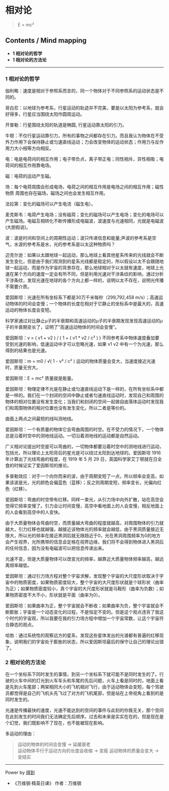 # 相对论
> E = mc²

## Contents / Mind mapping
- **1 相对论的哲学**
- **1 相对论的方法论**

---

### 1 相对论的哲学

伽利略：速度是相对于参照系而言的，同一个物体对于不同参照系的运动状态是不同的。

哥白尼：以地球为参考系，行星运动的轨迹并不完美，要是以太阳为参考系，就会好得多，行星应当围绕太阳作圆周运动。

开普勒：行星围绕太阳的轨道是椭圆, 行星运动靠太阳的引力。

牛顿：不仅行星运动靠引力，所有的事物之间都存在引力。而且我认为物体在不受外力作用下会保持静止或匀速直线运动；力会改变物体的运动状态；作用力与反作用力大小相等方向相反。

电：电是电荷间的相互作用；电子带负点，离子带正电；同性相斥，异性相吸；电荷间的相互作用靠电场。

磁：电荷的运动产生磁。

场：每个电荷周围会形成电场，电荷之间的相互作用是电场之间的相互作用；磁性物质
周围也存在磁场，磁场之间也会发生相互作用。

法拉第：变化的磁场可以产生电流（磁生电）。

麦克斯韦：电荷产生电场；没有磁荷；变化的磁场可以产生电场；变化的电场可以产生磁场。电磁互相转化不断传播形成电磁波，波速度与光速相同，光就是电磁波(大胆假说)。

波：波是时间和空间上的周期性运动；波只传递信息和能量;声波的参考系是空气，水波的参考系是水，光的参考系是以太这种物质吗？

迈克尔逊：如果以太跟地球一起运动，那么地球上看其他星系传来的光线就会不断发生变化，但是由于我们观测到的星系光线都是稳定的，所以假设以太不会跟随地球一起运动，而是作为宇宙的背景存在，那么地球相对于以太就有速度，地球上光速在某个方向的速度一定会有所不同，但是利用光速对干涉条纹的影响，通过分析干涉条纹，发现光速在地球的各个方向上都一样的，说明以太不存在，说明光传播不需要介质。

爱因斯坦：光速在所有坐标系下都是30万千米每秒（299,792,458 m/s）；高速运动物体的时间会变慢；一个物体的长度在相对于它静止的坐标系中是最大的，高速运动的物体长度会变短。

科学家通过对比静止μ子的半衰期和高速运动的μ子的半衰期发现发现高速运动的μ子的半衰期变长了，证明了“高速运动物体的时间会变慢”。

爱因斯坦：v = ( v1 + v2 ) / ( 1 + ( v1 * v2 / c² ) ) 不同参考系中物体速度叠加要受到光速的影响，低速运动中才可以忽略光速，如果 v1 v2 中有一个为光速，那么得到的结果也是光速。

爱因斯坦：m = m0 / √( 1 - v² / c² ) 运动的物体质量会变大，当速度接近光速时，质量无穷大。

爱因斯坦：E = mc² 质量就是能量。

爱因斯坦：物理定律不光是在静止或匀速直线运动下是一样的，在所有坐标系中都是一样的。我们在一个封闭的空间中静止或者匀速直线运动时，发现自己和周围的物体的相对位置没有发生变化；当我们和封闭的空间一起做自由落体运动时发现我们和周围物体的相对位置也没有发生变化，所以二者是等价的。

曲面上两点之间最短的线叫测地线。

爱因斯坦：一个有质量的物体它会弯曲周围的时空。在不受力的情况下，一个物体总是沿着时空中的测地线运动。一切沿着测地线的运动都是自然运动。

广义相对论提出时空是可以弯曲的，一切物体都要沿着时空中的测地线进行运动，包括光，所以理论上太阳背后的星光是可以绕过太阳到达地球的。爱因斯坦 1916 年计算出了光线弯曲的程度，在 1919 年 5 月 29 日，英国科学家艾丁顿就在日全食的时候证实了爱因斯坦的推论。

多普勒效应：对于一个向你而来的波，由于周期变短了一点，所以频率会变高，如果该波是光，光的颜色会偏蓝色（蓝移）；反之则周期变短，频率变长，光偏向红色（红移）。

爱因斯坦：弯曲的时空带有红移。同样一束光，从引力场中向外扩散，站在高空会觉得它频率变慢了。引力会让时间变慢，高空中看地面上的人会变慢，相反地面上的人会看到高空中的人变快。

由于大质量物体会弯曲时空，而质量越大弯曲的程度就越高，对周围物体的引力就越大，引力红移也就越强，越接近该物体光的频率就会越低，由于黑洞质量接近无限大，所以光的频率在接近黑洞后就无限趋近于0，光在黑洞周围频率为0的地方会产生视界，光所携带的信息会定格在视界边缘，我们将不会得到物体进入黑洞后的任何信息，因为没有电磁波可以把信息传递出来。

光速不变，但是大质量物体可以改变光的频率，越靠近大质量物体频率越高，越远离频率越低。

爱因斯坦：通过引力场方程对整个宇宙求解，发现整个宇宙的大尺度形状取决于宇宙中的物质密度，如果物质密度较大，整个宇宙的大尺度形状就是个球形状（曲率为正）；如果物质密度较小，真个宇宙的大尺度形状就是马鞍形（曲率为负数）；如果物质密度不大不小，形状就是平面（曲率为0）。

爱因斯坦：如果曲率为正，整个宇宙就会不断收；如果曲率为负，整个宇宙就会不断膨胀；宇宙是一个动态变化的过程，不是恒定不变的。但是这个观点违背了我这个时代的宇宙观，所以我要在我的引力场方程中增加一个宇宙常数，让这个宇宙符合静态的观点。

哈勃：通过系统性的观察远方的星系，发现这些星体发出的光谱都有普遍的红移现象，说明我们的宇宙处于膨胀的状态，所以爱因斯坦最后的保守让自己的理论出错了。

### 2 相对论的方法论

在一个坐标系下同时发生的事情，到另一个坐标系下就可能不是同时发生的了。行驶的火车中间的灯光到火车车头和车尾的先后问题，火车上看是同时的，地面上看是先到火车尾部；两架相同大小的飞机相对飞行，由于运动物体会变短，每个驾驶员都觉得是自己的飞机头先飞过了对方的飞机尾部，但是站在上帝视角上看到的是同时发生的。

光速是传播最快的速度，光速不能达到的空间的事件与此刻的你我无关，那个空间在此刻发生的时间我们无法确定先后顺序。过去和未来是实实在在的，但是现在是个幻觉，我们既影响不了现在，也不能被现在影响。

多运动的理由：

> 运动的物体的时间会变慢 -> 延缓衰老  
> 运动物体平行于运动方向的长度会收缩 -> 变瘦
> 运动物体的质量会变大 -> 变结实

---
Power by [得到](https://igetget.com)
- 《万维钢·精英日课》 作者：万维钢
